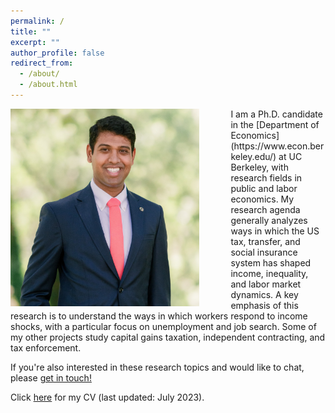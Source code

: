 ```yaml
---
permalink: /
title: ""
excerpt: ""
author_profile: false
redirect_from: 
  - /about/
  - /about.html
---
```


<img src="/images/sree_2023_0617_far_cropped2.jpg" width="60%" align="left" style="float: left; margin-right: 50px;"/>
I am a Ph.D. candidate in the [Department of Economics](https://www.econ.berkeley.edu/) at UC Berkeley, with research fields in public and labor economics. My research agenda generally analyzes ways in which the US tax, transfer, and social insurance system has shaped income, inequality, and labor market dynamics. A key emphasis of this research is to understand the ways in which workers respond to income shocks, with a particular focus on unemployment and job search. Some of my other projects study capital gains taxation, independent contracting, and tax enforcement.

If you're also interested in these research topics and would like to chat, please [get in touch!](https://sreekancherla.github.io/contact/)

Click [here](/files/srk_cv.pdf) for my CV (last updated: July 2023).


